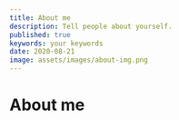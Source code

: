 ```yaml
---
title: About me
description: Tell people about yourself.
published: true
keywords: your keywords
date: 2020-08-21
image: assets/images/about-img.png
---
```

# About me